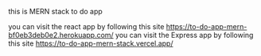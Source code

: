 this is MERN stack to do app

you can visit the react app by following this site https://to-do-app-mern-bf0eb3deb0e2.herokuapp.com/
you can visit the Express app by following this site https://to-do-app-mern-stack.vercel.app/
